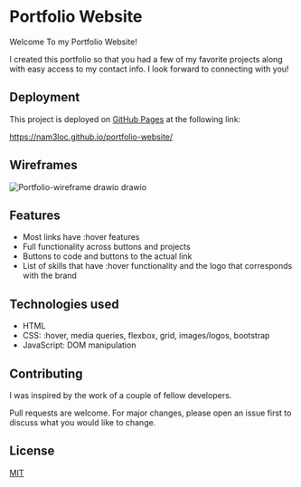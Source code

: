 # Portfolio Website

Welcome To my Portfolio Website!

I created this portfolio so that you had a few of my favorite projects along with easy access to my contact info. I look forward to connecting with you!

## Deployment

This project is deployed on [GitHub Pages](https://pages.github.com/) at the following link:

https://nam3loc.github.io/portfolio-website/

## Wireframes

![Portfolio-wireframe drawio drawio](https://user-images.githubusercontent.com/99232536/213469408-2f47644e-2c6e-4f34-8e1e-c03b8820ea66.png)

## Features
- Most links have :hover features
- Full functionality across buttons and projects
- Buttons to code and buttons to the actual link
- List of skills that have :hover functionality and the logo that corresponds with the brand

## Technologies used
- HTML
- CSS: :hover, media queries, flexbox, grid, images/logos, bootstrap
- JavaScript: DOM manipulation

## Contributing

I was inspired by the work of a couple of fellow developers.

Pull requests are welcome. For major changes, please open an issue first
to discuss what you would like to change.

## License

[MIT](https://choosealicense.com/licenses/mit/)


